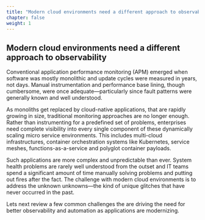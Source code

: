 ```yaml
---
title: "Modern cloud environments need a different approach to observability"
chapter: false
weight: 1
---
```

## Modern cloud environments need a different approach to observability

Conventional application performance monitoring (APM) emerged when software was mostly monolithic and update cycles were measured in years, not days. Manual instrumentation and performance base lining, though cumbersome, were once adequate—particularly since fault patterns were generally known and well understood.

As monoliths get replaced by cloud-native applications, that are rapidly growing in size, traditional monitoring approaches are no longer enough. Rather than instrumenting for a predefined set of problems, enterprises need complete visibility into every single component of these dynamically scaling micro service environments. This includes multi-cloud infrastructures, container orchestration systems like Kubernetes, service meshes, functions-as-a-service and polyglot container payloads.

Such applications are more complex and unpredictable than ever. System health problems are rarely well understood from the outset and IT teams spend a significant amount of time manually solving problems and putting out fires after the fact. The challenge with modern cloud environments is to address the unknown unknowns—the kind of unique glitches that have never occurred in the past. 

Lets next review a few common challenges the are driving the need for better observability and automation as applications are modernizing.

